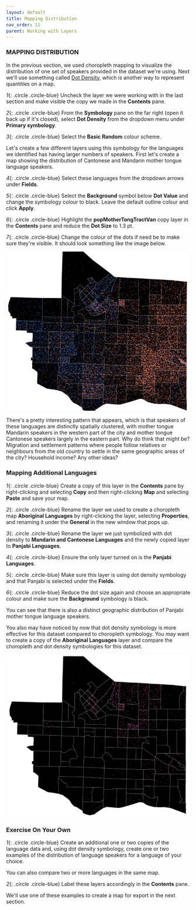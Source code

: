 ```yaml
---
layout: default
title: Mapping Distribution
nav_order: 11
parent: Working with Layers
---
```


### MAPPING DISTRIBUTION

In the previous section, we used choropleth mapping to visualize the distribution of one set of speakers provided in the dataset we're using. Next we'll use something called [Dot Density](https://pro.arcgis.com/en/pro-app/latest/help/mapping/layer-properties/dot-density.htm), which is another way to represent quantities on a map.

*1*{: .circle .circle-blue} Uncheck the layer we were working with in the last section and make visible the copy we made in the **Contents** pane.

*2*{: .circle .circle-blue} From the **Symbology** pane on the far right (open it back up if it's closed), select **Dot Density** from the dropdown menu under **Primary symbology**.

*3*{: .circle .circle-blue} Select the **Basic Random** colour scheme.

Let's create a few different layers using this symbology for the languages we identified has having larger numbers of speakers. First let's create a map showing the distribution of Cantonese and Mandarin mother tongue language speakers.

*4*{: .circle .circle-blue} Select these languages from the dropdown arrows under **Fields**.

*5*{: .circle .circle-blue} Select the **Background** symbol below **Dot Value** and change the symbology colour to black. Leave the default outline colour and click **Apply**.

*6*{: .circle .circle-blue} Highlight the **popMotherTongTractVan** copy layer in the **Contents** pane and reduce the **Dot Size** to 1.3 pt.

*7*{: .circle .circle-blue} Change the colour of the dots if need be to make sure they're visible. It should look something like the image below.

![mandCant.jpg](../images/mandCant.jpg)

There's a pretty interesting pattern that appears, which is that speakers of these languages are distinctly spatially clustered, with mother tongue Mandarin speakers in the western part of the city and mother tongue Cantonese speakers largely in the eastern part. Why do think that might be? Migration and settlement patterns where people follow relatives or neighbours from the old country to settle in the same geographic areas of the city? Household income? Any other ideas?

### Mapping Additional Languages
*1*{: .circle .circle-blue} Create a copy of this layer in the **Contents** pane by right-clicking and selecting **Copy** and then right-clicking **Map** and selecting **Paste** and save your map.

*2*{: .circle .circle-blue} Rename the layer we used to create a choropleth map **Aboriginal Languages** by right-clicking the layer, selecting **Properties**, and renaming it under the **General** in the new window that pops up.

*3*{: .circle .circle-blue} Rename the layer we just symbolized with dot density to **Mandarin and Cantonese Languages** and the newly copied layer to **Panjabi Languages**.

*4*{: .circle .circle-blue} Ensure the only layer turned on is the **Panjabi Languages**.

*5*{: .circle .circle-blue} Make sure this layer is using dot density symbology and that Panjabi is selected under the **Fields**.

*6*{: .circle .circle-blue} Reduce the dot size again and choose an appropriate colour and make sure the **Background** symbology is black.

You can see that there is also a distinct geographic distribution of Panjabi mother tongue language speakers.

You also may have noticed by now that dot density symbology is more effective for this dataset compared to choropleth symbology. You may want to create a copy of the **Aboriginal Languages** layer and compare the choropleth and dot density symbologies for this dataset.

![dotAborig.jpg](../images/dotAborig.jpg)

### Exercise On Your Own
*1*{: .circle .circle-blue} Create an additional one or two copies of the language data and, using dot density symbology, create one or two examples of the distribution of language speakers for a language of your choice.

You can also compare two or more languages in the same map.

*2*{: .circle .circle-blue} Label these layers accordingly in the **Contents** pane.

We'll use one of these examples to create a map for export in the next section.
